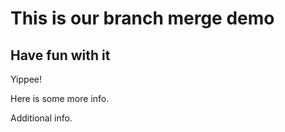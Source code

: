 # This is our branch merge demo 

## Have fun with it 

Yippee! 

Here is some more info.

Additional info.
